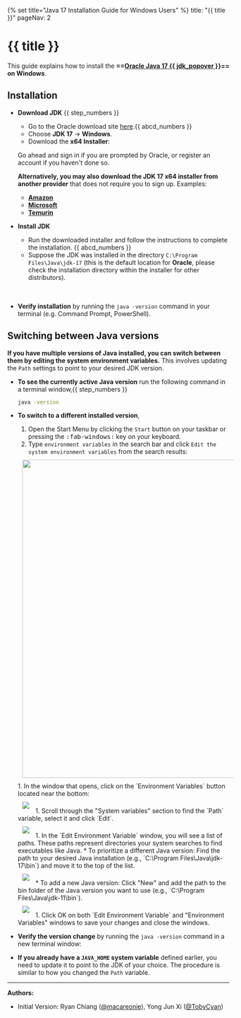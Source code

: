 {% set title="Java 17 Installation Guide for Windows Users" %}
<frontmatter>
title: "{{ title }}"
pageNav: 2
</frontmatter>

# {{ title }}

This guide explains how to install the **==[Oracle Java 17 {{ jdk_popover }}](https://www.oracle.com/java/technologies/downloads/#java17)== on Windows**.

## Installation

* **Download JDK** {{ step_numbers }}
   * Go to the Oracle download site [here](https://www.oracle.com/java/technologies/downloads/#java17).{{ abcd_numbers }}
   * Choose **JDK 17** &rarr; **Windows**.
   * Download the **x64 Installer**:
   <pic src="images/javaInstallationWindows/java_installer_windows.png" width="800">
   
   <box type="info" seamless>

   Go ahead and sign in if you are prompted by Oracle, or register an account if you haven't done so.

   **Alternatively, you may also download the JDK 17 x64 installer from another provider** that does not require you to sign up. Examples:

   * [**Amazon**](https://docs.aws.amazon.com/corretto/latest/corretto-17-ug/downloads-list.html)<br>
   * [**Microsoft**](https://learn.microsoft.com/en-my/java/openjdk/download)<br>
   * [**Temurin**](https://adoptium.net/temurin/releases/?version=17)<br>
   </box>

* **Install JDK**
   * Run the downloaded installer and follow the instructions to complete the installation. {{ abcd_numbers }}
   * Suppose the JDK was installed in the directory `C:\Program Files\Java\jdk-17` (this is the default location for **Oracle**, please check the installation directory within the installer for other distributors).
   <br>
   <br>

* **Verify installation** by running the `java -version` command in your terminal (e.g. Command Prompt, PowerShell).
  <include src="../common/common-fragments.md#windows-restart-terminal" />

<!-- ======================================================================= -->

## Switching between Java versions

**If you have multiple versions of Java installed, you can switch between them by editing the system environment variables.** This involves updating the `Path` settings to point to your desired JDK version.

* **To see the currently active Java version** run the following command in a terminal window,{{ step_numbers }}
  ```bash
  java -version
  ```
* **To switch to a different installed version**,
   1. Open the Start Menu by clicking the `Start` button on your taskbar or pressing the <kbd>:fab-windows:</kbd> key on your keyboard.
   1. Type `environment variables` in the search bar and click `Edit the system environment variables` from the search results:<br>
     <img src="images/javaInstallationWindows/edit_system_env_var.png" width="720" style="padding: 10px;">
   1. In the window that opens, click on the `Environment Variables` button located near the bottom:<br>
     <img src="images/javaInstallationWindows/env_var_button.png" style="padding: 10px;">
   1. Scroll through the "System variables" section to find the `Path` variable, select it and click `Edit`.<br>
     <img src="images/javaInstallationWindows/edit_path_button.png" style="padding: 10px;">
   1. In the `Edit Environment Variable` window, you will see a list of paths. These paths represent directories your system searches to find executables like Java.
      * To prioritize a different Java version: Find the path to your desired Java installation (e.g., `C:\Program Files\Java\jdk-17\bin`) and move it to the top of the list.<br>
        <img src="images/javaInstallationWindows/move_path_button.png" style="padding: 10px;">
      * To add a new Java version: Click "New" and add the path to the bin folder of the Java version you want to use (e.g., `C:\Program Files\Java\jdk-11\bin`).<br>
        <img src="images/javaInstallationWindows/new_path_button.png" style="padding: 10px;">
   1. Click OK on both `Edit Environment Variable` and "Environment Variables" windows to save your changes and close the windows.
* **Verify the version change** by running the `java -version` command in a new terminal window:
  <include src="../common/common-fragments.md#windows-restart-terminal" />

* **If you already have a `JAVA_HOME` system variable** defined earlier, you need to update it to point to the JDK of your choice. The procedure is similar to how you changed the `Path` variable.
--------------------------------------------------------------------------------

**Authors:**
* Initial Version: Ryan Chiang ([@macareonie](https://github.com/macareonie)), Yong Jun Xi ([@TobyCyan](https://github.com/TobyCyan))
